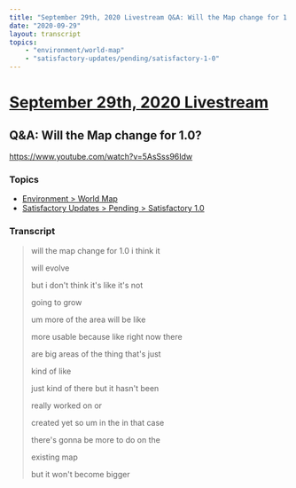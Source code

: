 ```yaml
---
title: "September 29th, 2020 Livestream Q&A: Will the Map change for 1.0?"
date: "2020-09-29"
layout: transcript
topics:
    - "environment/world-map"
    - "satisfactory-updates/pending/satisfactory-1-0"
---
```

# [September 29th, 2020 Livestream](../2020-09-29.md)
## Q&A: Will the Map change for 1.0?
https://www.youtube.com/watch?v=5AsSss96Idw

### Topics
* [Environment > World Map](../topics/environment/world-map.md)
* [Satisfactory Updates > Pending > Satisfactory 1.0](../topics/satisfactory-updates/pending/satisfactory-1-0.md)

### Transcript

> will the map change for 1.0 i think it
> 
> will evolve
> 
> but i don't think it's like it's not
> 
> going to grow
> 
> um more of the area will be like
> 
> more usable because like right now there
> 
> are big areas of the thing that's just
> 
> kind of like
> 
> just kind of there but it hasn't been
> 
> really worked on or
> 
> created yet so um in the in that case
> 
> there's gonna be more to do on the
> 
> existing map
> 
> but it won't become bigger
> 
